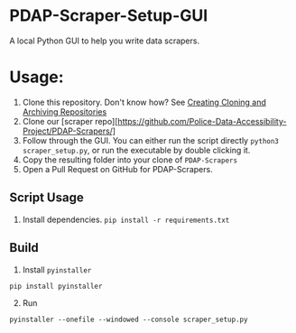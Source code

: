 # PDAP-Scraper-Setup-GUI
A local Python GUI to help you write data scrapers.

# Usage:

1. Clone this repository. Don't know how? See [Creating Cloning and Archiving Repositories](https://docs.github.com/en/github/creating-cloning-and-archiving-repositories/cloning-a-repository-from-github/cloning-a-repository)
2. Clone our [scraper repo][https://github.com/Police-Data-Accessibility-Project/PDAP-Scrapers/]
3. Follow through the GUI. You can either run the script directly `python3 scraper_setup.py`, or run the executable by double clicking it.
4. Copy the resulting folder into your clone of `PDAP-Scrapers`
5. Open a Pull Request on GitHub for PDAP-Scrapers.

## Script Usage

1. Install dependencies. `pip install -r requirements.txt`

## Build
1. Install `pyinstaller`
```
pip install pyinstaller
```
2. Run
```
pyinstaller --onefile --windowed --console scraper_setup.py
```
